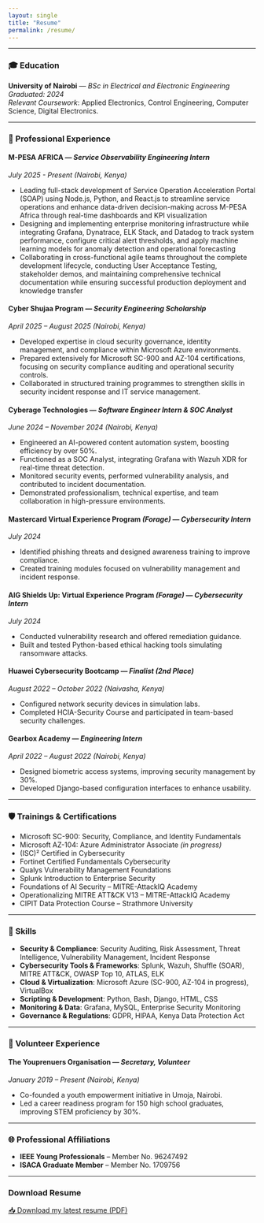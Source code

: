 ```yaml
---
layout: single
title: "Resume"
permalink: /resume/
---
```

---
### 🎓 Education

**University of Nairobi** — *BSc in Electrical and Electronic Engineering*  
*Graduated: 2024*  
*Relevant Coursework*: Applied Electronics, Control Engineering, Computer Science, Digital Electronics.

---

### 💼 Professional Experience
#### **M-PESA AFRICA** — *Service Observability Engineering Intern*
 *July 2025 - Present (Nairobi, Kenya)*

- Leading full-stack development of Service Operation Acceleration Portal (SOAP) using Node.js, Python, and React.js to streamline service operations and enhance data-driven decision-making across M-PESA Africa through real-time dashboards and KPI visualization
- Designing and implementing enterprise monitoring infrastructure while integrating Grafana, Dynatrace, ELK Stack, and Datadog to track system performance, configure critical alert thresholds, and apply machine learning models for anomaly detection and operational forecasting
- Collaborating in cross-functional agile teams throughout the complete development lifecycle, conducting User Acceptance Testing, stakeholder demos, and maintaining comprehensive technical documentation while ensuring successful production deployment and knowledge transfer

#### **Cyber Shujaa Program** — *Security Engineering Scholarship*  
*April 2025 – August 2025 (Nairobi, Kenya)*

- Developed expertise in cloud security governance, identity management, and compliance within Microsoft Azure environments.
- Prepared extensively for Microsoft SC-900 and AZ-104 certifications, focusing on security compliance auditing and operational security controls.
- Collaborated in structured training programmes to strengthen skills in security incident response and IT service management.

#### **Cyberage Technologies** — *Software Engineer Intern & SOC Analyst*  
*June 2024 – November 2024 (Nairobi, Kenya)*

- Engineered an AI-powered content automation system, boosting efficiency by over 50%.
- Functioned as a SOC Analyst, integrating Grafana with Wazuh XDR for real-time threat detection.
- Monitored security events, performed vulnerability analysis, and contributed to incident documentation.
- Demonstrated professionalism, technical expertise, and team collaboration in high-pressure environments.

#### **Mastercard Virtual Experience Program** *(Forage)* — *Cybersecurity Intern*  
*July 2024*

- Identified phishing threats and designed awareness training to improve compliance.
- Created training modules focused on vulnerability management and incident response.

#### **AIG Shields Up: Virtual Experience Program** *(Forage)* — *Cybersecurity Intern*  
*July 2024*

- Conducted vulnerability research and offered remediation guidance.
- Built and tested Python-based ethical hacking tools simulating ransomware attacks.

#### **Huawei Cybersecurity Bootcamp** — *Finalist (2nd Place)*  
*August 2022 – October 2022 (Naivasha, Kenya)*

- Configured network security devices in simulation labs.
- Completed HCIA-Security Course and participated in team-based security challenges.

#### **Gearbox Academy** — *Engineering Intern*  
*April 2022 – August 2022 (Nairobi, Kenya)*

- Designed biometric access systems, improving security management by 30%.
- Developed Django-based configuration interfaces to enhance usability.

---

### 🛡️ Trainings & Certifications

- Microsoft SC-900: Security, Compliance, and Identity Fundamentals  
- Microsoft AZ-104: Azure Administrator Associate *(in progress)*  
- (ISC)² Certified in Cybersecurity  
- Fortinet Certified Fundamentals Cybersecurity  
- Qualys Vulnerability Management Foundations  
- Splunk Introduction to Enterprise Security  
- Foundations of AI Security – MITRE-AttackIQ Academy  
- Operationalizing MITRE ATT&CK V13 – MITRE-AttackIQ Academy  
- CIPIT Data Protection Course – Strathmore University  

---

### 🧠 Skills

- **Security & Compliance**: Security Auditing, Risk Assessment, Threat Intelligence, Vulnerability Management, Incident Response  
- **Cybersecurity Tools & Frameworks**: Splunk, Wazuh, Shuffle (SOAR), MITRE ATT&CK, OWASP Top 10, ATLAS, ELK  
- **Cloud & Virtualization**: Microsoft Azure (SC-900, AZ-104 in progress), VirtualBox  
- **Scripting & Development**: Python, Bash, Django, HTML, CSS  
- **Monitoring & Data**: Grafana, MySQL, Enterprise Security Monitoring  
- **Governance & Regulations**: GDPR, HIPAA, Kenya Data Protection Act  

---

### 🙌 Volunteer Experience

#### **The Youprenuers Organisation** — *Secretary, Volunteer*  
*January 2019 – Present (Nairobi, Kenya)*

- Co-founded a youth empowerment initiative in Umoja, Nairobi.  
- Led a career readiness program for 150 high school graduates, improving STEM proficiency by 30%.

---

### 🌐 Professional Affiliations

- **IEEE Young Professionals** – Member No. 96247492  
- **ISACA Graduate Member** – Member No. 1709756  

---

### Download Resume
[📥 Download my latest resume (PDF)](/assets/Katiku_Munyao_resume.pdf)
